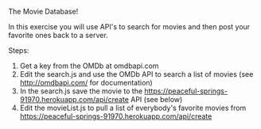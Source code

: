 The Movie Database!

In this exercise you will use API's to search for movies and then post your favorite ones back to a server.

Steps:
1. Get a key from the OMDb at omdbapi.com
2. Edit the search.js and use the OMDb API to search a list of movies (see http://omdbapi.com/ for documentation)
3. In the search.js save the movie to the https://peaceful-springs-91970.herokuapp.com/api/create API (see below)
4. Edit the movieList.js to pull a list of everybody's favorite movies from https://peaceful-springs-91970.herokuapp.com/api/create